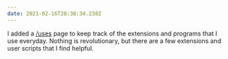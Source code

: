 ```yaml
---
date: 2021-02-16T20:38:34.238Z
---
```


I added a [/uses](/uses) page to keep track of the extensions and programs that I use everyday. Nothing is revolutionary, but there are a few extensions and user scripts that I find helpful.